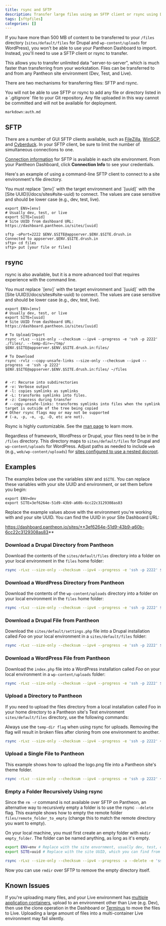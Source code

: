```yaml
---
title: rsync and SFTP
description: Transfer large files using an SFTP client or rsync using Drupal 6, Drupal 7, or WordPress for Pantheon.
tags: [sftpfiles]
categories: []
---
```

If you have more than 500 MB of content to be transferred to your `/files` directory (`sites/default/files` for Drupal and `wp-content/uploads` for WordPress), you won't be able to use your Pantheon Dashboard to import. Instead, you'll need to use a SFTP client or rsync to transfer.

This allows you to transfer unlimited data "server-to-server", which is much faster than transferring from your workstation. Files can be transferred to and from any Pantheon site environment (Dev, Test, and Live).

There are two mechanisms for transferring files: SFTP and rsync.

<Alert title="Note" type="info">
You will not be able to use SFTP or rsync to add any file or directory listed in a `.gitignore` file to your Git repository. Any file uploaded in this way cannot be committed and will not be available for deployment.
</Alert>

`markdown:auth.md`

## SFTP

There are a number of GUI SFTP clients available, such as [FileZilla](https://filezilla-project.org), [WinSCP](https://winscp.net/eng/index.php), and [Cyberduck](https://cyberduck.io/). In your SFTP client, be sure to limit the number of simultaneous connections to one.

[Connection information](/docs/sftp#sftp-connection-information) for SFTP is available in each site environment. From your Pantheon Dashboard, click **Connection Info** to see your credentials.

Here's an example of using a command-line SFTP client to connect to a site environment's file directory.

<Alert title="Note" type="info">
You must replace `[env]` with the target environment and `[uuid]` with the [Site UUID](/docs/sites#site-uuid) to connect. The values are case sensitive and should be lower case (e.g., dev, test, live).
</Alert>


    export ENV=[env]
    # Usually dev, test, or live
    export SITE=[uuid]
    # Site UUID from dashboard URL: https://dashboard.pantheon.io/sites/[uuid]

    sftp -oPort=2222 $ENV.$SITE@appserver.$ENV.$SITE.drush.in
    Connected to appserver.$ENV.$SITE.drush.in
    sftp> cd files
    sftp> put [your file or files]


## rsync

rsync is also available, but it is a more advanced tool that requires experience with the command line.

<Alert title="Note" type="info">
You must replace `[env]` with the target environment and `[uuid]` with the [Site UUID](/docs/sites#site-uuid) to connect. The values are case sensitive and should be lower case (e.g., dev, test, live).
</Alert>


    export ENV=[env]
    # Usually dev, test, or live
    export SITE=[uuid]
    # Site UUID from dashboard URL: https://dashboard.pantheon.io/sites/[uuid]

    # To Upload/Import
    rsync -rLvz --size-only --checksum --ipv4 --progress -e 'ssh -p 2222' ./files/. --temp-dir=~/tmp/ $ENV.$SITE@appserver.$ENV.$SITE.drush.in:files/

    # To Download
    rsync -rvlz --copy-unsafe-links --size-only --checksum --ipv4 --progress -e 'ssh -p 2222' $ENV.$SITE@appserver.$ENV.$SITE.drush.in:files/ ~/files


    # -r: Recurse into subdirectories
    # -v: Verbose output
    # -l: copies symlinks as symlinks
    # -L: transforms symlinks into files.
    # -z: Compress during transfer
    # --copy-unsafe-links: transforms symlinks into files when the symlink target is outside of the tree being copied
    # Other rsync flags may or may not be supported
    # (-a, -p, -o, -g, -D, etc are not).

Rsync is highly customizable. See the [man page](https://linux.die.net/man/1/rsync) to learn more.

<Alert title="Note" type="info">

Regardless of framework, WordPress or Drupal, your files need to be in the `/files` directory. This directory maps to `sites/default/files` for Drupal and `wp-content/uploads` for WordPress. Adjust paths as needed to include `web` (e.g., `web/wp-content/uploads`) for [sites configured to use a nested docroot](/docs/nested-docroot/).

</Alert>

## Examples

<Alert title="Exports" type="export">

The examples below use the variables `$ENV` and `$SITE`. You can replace these variables with your site UUID and environment, or set them before you begin:

```
export ENV=dev
export SITE=3ef6264e-51d9-43b9-a60b-6cc22c3129308as83
```

Replace the example values above with the environment you're working with and your site UUID. You can find the UUID in your Site Dashboard URL:

https://dashboard.pantheon.io/sites/**3ef6264e-51d9-43b9-a60b-6cc22c3129308as83**

</Alert>

### Download a Drupal Directory from Pantheon
Download the contents of the `sites/default/files` directory into a folder on your local environment in the `files` home folder:

```bash
rsync -rLvz --size-only --checksum --ipv4 --progress -e 'ssh -p 2222' $ENV.$SITE@appserver.$ENV.$SITE.drush.in:code/sites/default/files/ ~/files
```

### Download a WordPress Directory from Pantheon
Download the contents of the `wp-content/uploads` directory into a folder on your local environment in the `files` home folder:

```bash
rsync -rLvz --size-only --checksum --ipv4 --progress -e 'ssh -p 2222' $ENV.$SITE@appserver.$ENV.$SITE.drush.in:code/wp-content/uploads ~/files
```

### Download a Drupal File from Pantheon
Download the `sites/default/settings.php` file into a Drupal installation called _Foo_ on your local environment in a  `sites/default/files` folder:

```bash
rsync -rLvz --size-only --checksum --ipv4 --progress -e 'ssh -p 2222' $ENV.$SITE@appserver.$ENV.$SITE.drush.in:code/sites/default/settings.php ~/Foo/sites/default
```

### Download a WordPress File from Pantheon
Download the `index.php` file into a WordPress installation called _Foo_ on your local environment in a `wp-content/uploads` folder:

```bash
rsync -rLvz --size-only --checksum --ipv4 --progress -e 'ssh -p 2222' $ENV.$SITE@appserver.$ENV.$SITE.drush.in:code/wp-content/uploads/index.php ~/Foo/sites/wp-content/uploads
```

### Upload a Directory to Pantheon
If you need to upload the files directory from a local installation called Foo in your home directory to a Pantheon site's Test environment `sites/default/files` directory, use the following commands:

<Alert title="Warning" type="danger">

Always use the `temp-dir flag` when using rsync for uploads. Removing the flag will result in broken files after cloning from one environment to another.

</Alert>

```bash
rsync -rLvz --size-only --checksum --ipv4 --progress -e 'ssh -p 2222' ~/files/. --temp-dir=~/tmp/ $ENV.$SITE@appserver.$ENV.$SITE.drush.in:files/
```

### Upload a Single File to Pantheon
This example shows how to upload the logo.png file into a Pantheon site's theme folder.

```bash
rsync -rLvz --size-only --checksum --ipv4 --progress -e 'ssh -p 2222' ~/Foo/sites/all/themes/foo/logo.png --temp-dir=~/tmp/ $ENV.$SITE@appserver.$ENV.$SITE.drush.in:code/sites/all/themes/foo
```

### Empty a Folder Recursively Using rsync
Since the `rm -r` command is not available over SFTP on Pantheon, an alternative way to recursively empty a folder is to use the rsync `--delete` flag. This example shows how to empty the remote folder `files/remote_folder_to_empty` (change this to match the remote directory you want to empty).

On your local machine, you must first create an empty folder with `mkdir empty_folder`. The folder can be named anything, as long as it's empty.

```bash
export ENV=env # Replace with the site envornment, usually dev, test, or live
export SITE=uuid # Replace with the site UUID, which you can find from the Site Dashboard URL or terminus site:info $sitename --field=id

rsync -rLvz --size-only --checksum --ipv4 --progress -a --delete -e 'ssh -p 2222' empty_folder/ --temp-dir=~/tmp/ $ENV.$SITE@appserver.$ENV.$SITE.drush.in:files/remote_folder_to_empty
```
Now you can use `rmdir` over SFTP to remove the empty directory itself.

## Known Issues

If you're uploading many files, and your Live environment has [multiple application containers](/docs/application-containers/#multiple-application-containers), upload to an environment other than Live (e.g. Dev), then use the clone operation in the Dashboard or [Terminus](/docs/terminus) to move the files to Live. Uploading a large amount of files into a multi-container Live environment may fail silently.

